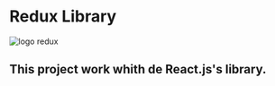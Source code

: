 # Redux Library

<image src="./1920px-Redux_Logo.png" alt="logo redux">

## This project work whith de React.js's library.
